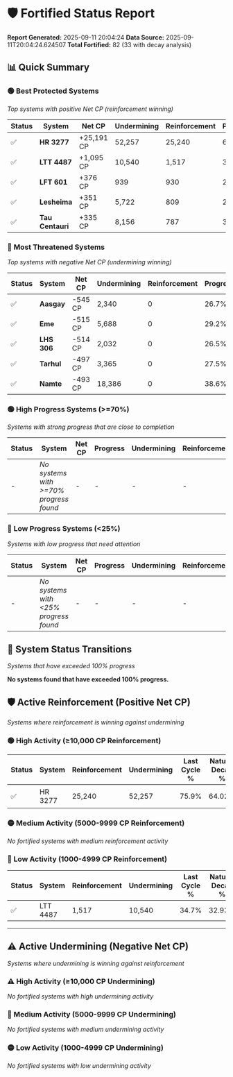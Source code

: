 # 🛡️ Fortified Status Report

**Report Generated:** 2025-09-11 20:04:24
**Data Source:** 2025-09-11T20:04:24.624507
**Total Fortified:** 82 (33 with decay analysis)

## 📊 Quick Summary

### 🟢 **Best Protected Systems**
*Top systems with positive Net CP (reinforcement winning)*

| Status | System | Net CP | Undermining | Reinforcement | Progress |
|--------|--------|--------|-------------|---------------|----------|
| ✅ | **HR 3277** | +25,191 CP | 52,257 | 25,240 | 67.9% |
| ✅ | **LTT 4487** | +1,095 CP | 10,540 | 1,517 | 33.1% |
| ✅ | **LFT 601** | +376 CP | 939 | 930 | 25.8% |
| ✅ | **Lesheima** | +351 CP | 5,722 | 809 | 29.4% |
| ✅ | **Tau Centauri** | +335 CP | 8,156 | 787 | 31.2% |

### 🔴 **Most Threatened Systems**
*Top systems with negative Net CP (undermining winning)*

| Status | System | Net CP | Undermining | Reinforcement | Progress |
|--------|--------|--------|-------------|---------------|----------|
| ✅ | **Aasgay** | -545 CP | 2,340 | 0 | 26.7% |
| ✅ | **Eme** | -515 CP | 5,688 | 0 | 29.2% |
| ✅ | **LHS 306** | -514 CP | 2,032 | 0 | 26.5% |
| ✅ | **Tarhul** | -497 CP | 3,365 | 0 | 27.5% |
| ✅ | **Namte** | -493 CP | 18,386 | 0 | 38.6% |

### 🟢 **High Progress Systems (>=70%)**
*Systems with strong progress that are close to completion*

| Status | System | Net CP | Progress | Undermining | Reinforcement |
|--------|--------|--------|----------|-------------|---------------|
| - | *No systems with >=70% progress found* | - | - | - | - |

### 🔴 **Low Progress Systems (<25%)**
*Systems with low progress that need attention*

| Status | System | Net CP | Progress | Undermining | Reinforcement |
|--------|--------|--------|----------|-------------|---------------|
| - | *No systems with <25% progress found* | - | - | - | - |
## 🔄 System Status Transitions
*Systems that have exceeded 100% progress*

**No systems found that have exceeded 100% progress.**

## 🛡️ Active Reinforcement (Positive Net CP)
*Systems where reinforcement is winning against undermining*

### 🟢 High Activity (≥10,000 CP Reinforcement)

| Status | System | Reinforcement | Undermining | Last Cycle % | Natural Decay % | Current Progress % | Current CP | Net CP | Activity |
|--------|--------|---------------|-------------|--------------|-----------------|-------------------|------------|--------|----------|
| ✅ | HR 3277 | 25,240 | 52,257 | 75.9% | 64.02% | 67.9% | 441,350 | +25,191 | 🟢 High Reinforcement |

### 🟡 Medium Activity (5000-9999 CP Reinforcement)

*No fortified systems with medium reinforcement activity*

### 🔴 Low Activity (1000-4999 CP Reinforcement)

| Status | System | Reinforcement | Undermining | Last Cycle % | Natural Decay % | Current Progress % | Current CP | Net CP | Activity |
|--------|--------|---------------|-------------|--------------|-----------------|-------------------|------------|--------|----------|
| ✅ | LTT 4487 | 1,517 | 10,540 | 34.7% | 32.93% | 33.1% | 215,150 | +1,095 | 🔵 Low Reinforcement |


---

## ⚠️ Active Undermining (Negative Net CP)
*Systems where undermining is winning against reinforcement*

### ⚠️ High Activity (≥10,000 CP Undermining)

*No fortified systems with high undermining activity*

### 🔶 Medium Activity (5000-9999 CP Undermining)

*No fortified systems with medium undermining activity*

### 🟡 Low Activity (1000-4999 CP Undermining)

*No fortified systems with low undermining activity*
